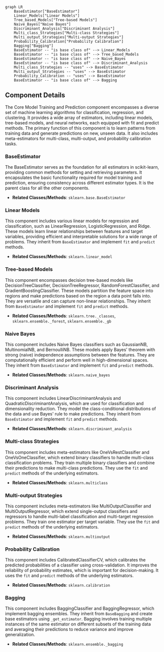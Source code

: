```mermaid
graph LR
    BaseEstimator["BaseEstimator"]
    Linear_Models["Linear Models"]
    Tree_based_Models["Tree-based Models"]
    Naive_Bayes["Naive Bayes"]
    Discriminant_Analysis["Discriminant Analysis"]
    Multi_class_Strategies["Multi-class Strategies"]
    Multi_output_Strategies["Multi-output Strategies"]
    Probability_Calibration["Probability Calibration"]
    Bagging["Bagging"]
    BaseEstimator -- "is base class of" --> Linear_Models
    BaseEstimator -- "is base class of" --> Tree_based_Models
    BaseEstimator -- "is base class of" --> Naive_Bayes
    BaseEstimator -- "is base class of" --> Discriminant_Analysis
    Multi_class_Strategies -- "uses" --> BaseEstimator
    Multi_output_Strategies -- "uses" --> BaseEstimator
    Probability_Calibration -- "uses" --> BaseEstimator
    BaseEstimator -- "is base class of" --> Bagging
```

## Component Details

The Core Model Training and Prediction component encompasses a diverse set of machine learning algorithms for classification, regression, and clustering. It provides a wide array of estimators, including linear models, tree-based models, and neural networks, each equipped with fit and predict methods. The primary function of this component is to learn patterns from training data and generate predictions on new, unseen data. It also includes meta-estimators for multi-class, multi-output, and probability calibration tasks.

### BaseEstimator
The BaseEstimator serves as the foundation for all estimators in scikit-learn, providing common methods for setting and retrieving parameters. It encapsulates the basic functionality required for model training and prediction, ensuring consistency across different estimator types. It is the parent class for all the other components.
- **Related Classes/Methods**: `sklearn.base.BaseEstimator`

### Linear Models
This component includes various linear models for regression and classification, such as LinearRegression, LogisticRegression, and Ridge. These models learn linear relationships between features and target variables, providing efficient and interpretable solutions for a wide range of problems. They inherit from `BaseEstimator` and implement `fit` and `predict` methods.
- **Related Classes/Methods**: `sklearn.linear_model`

### Tree-based Models
This component encompasses decision tree-based models like DecisionTreeClassifier, DecisionTreeRegressor, RandomForestClassifier, and GradientBoostingClassifier. These models partition the feature space into regions and make predictions based on the region a data point falls into. They are versatile and can capture non-linear relationships. They inherit from `BaseEstimator` and implement `fit` and `predict` methods.
- **Related Classes/Methods**: `sklearn.tree._classes`, `sklearn.ensemble._forest`, `sklearn.ensemble._gb`

### Naive Bayes
This component includes Naive Bayes classifiers such as GaussianNB, MultinomialNB, and BernoulliNB. These models apply Bayes' theorem with strong (naive) independence assumptions between the features. They are computationally efficient and perform well in high-dimensional spaces. They inherit from `BaseEstimator` and implement `fit` and `predict` methods.
- **Related Classes/Methods**: `sklearn.naive_bayes`

### Discriminant Analysis
This component includes LinearDiscriminantAnalysis and QuadraticDiscriminantAnalysis, which are used for classification and dimensionality reduction. They model the class-conditional distributions of the data and use Bayes' rule to make predictions. They inherit from `BaseEstimator` and implement `fit` and `predict` methods.
- **Related Classes/Methods**: `sklearn.discriminant_analysis`

### Multi-class Strategies
This component includes meta-estimators like OneVsRestClassifier and OneVsOneClassifier, which extend binary classifiers to handle multi-class classification problems. They train multiple binary classifiers and combine their predictions to make multi-class predictions. They use the `fit` and `predict` methods of the underlying estimators.
- **Related Classes/Methods**: `sklearn.multiclass`

### Multi-output Strategies
This component includes meta-estimators like MultiOutputClassifier and MultiOutputRegressor, which extend single-output classifiers and regressors to handle multi-label classification and multi-target regression problems. They train one estimator per target variable. They use the `fit` and `predict` methods of the underlying estimators.
- **Related Classes/Methods**: `sklearn.multioutput`

### Probability Calibration
This component includes CalibratedClassifierCV, which calibrates the predicted probabilities of a classifier using cross-validation. It improves the reliability of probability estimates, which is important for decision-making. It uses the `fit` and `predict` methods of the underlying estimators.
- **Related Classes/Methods**: `sklearn.calibration`

### Bagging
This component includes BaggingClassifier and BaggingRegressor, which implement bagging ensembles. They inherit from `BaseBagging` and create base estimators using `_get_estimator`. Bagging involves training multiple instances of the same estimator on different subsets of the training data and averaging their predictions to reduce variance and improve generalization.
- **Related Classes/Methods**: `sklearn.ensemble._bagging`
